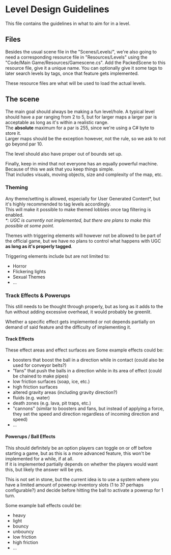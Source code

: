 # Level Design Guidelines
This file contains the guidelines in what to aim for in a level.

## Files
Besides the usual scene file in the "Scenes/Levels/", we're also going to need a corresponding resource file in "Resources/Levels" using the "Code/Main Game/Resources/Gamescene.cs".
Add the PackedScene to this resource file, give it a unique name.
You can optionally give it some tags to later search levels by tags, once that feature gets implemented.

These resource files are what will be used to load the actual levels.

## The scene
The main goal should always be making a fun level/hole.
A typical level should have a par ranging from 2 to 5, but for larger maps a larger par is acceptable as long as it's within a realistic range.  
The **absolute** maximum for a par is 255, since we're using a C# byte to store it.  
Larger maps should be the exception however, not the rule, so we ask to not go beyond par 10.

The level should also have proper out of bounds set up.

Finally, keep in mind that not everyone has an equally powerful machine.  
Because of this we ask that you keep things simple.  
That includes visuals, moving objects, size and complexity of the map, etc.

### Theming
Any theme/setting is allowed, especially for User Generated Content\*, but it's highly recommended to tag levels accordingly.  
This will make it possible to make themed lobbies once tag filtering is enabled.  
*\*: UGC is currently not implemented, but there are plans to make this possible at some point.*

Themes with triggering elements will however not be allowed to be part of the official game, but we have no plans to control what happens with UGC **as long as it's properly tagged**.

Triggering elements include but are not limited to:
- Horror
- Flickering lights
- Sexual Themes
- ...

### Track Effects & Powerups
This still needs to be thought through properly, but as long as it adds to the fun without adding excessive overhead, it would probably be greenlit.

Whether a specific effect gets implemented or not depends partially on demand of said feature and the difficulty of implementing it.

#### Track Effects
These effect areas and effect surfaces are 
Some example effects could be:
- boosters that boost the ball in a direction while in contact (could also be used for conveyor belts?)
- "fans" that push the balls in a direction while in its area of effect (could be chained to make pipes)
- low friction surfaces (soap, ice, etc.)
- high friction surfaces
- altered gravity areas (including gravity direction?)
- fluids (e.g. water)
- death zones (e.g. lava, pit traps, etc.)
- "cannons" (similar to boosters and fans, but instead of applying a force, they set the speed and direction regardless of incoming direction and speed)
- ...

#### Powerups / Ball Effects
This should definitely be an option players can toggle on or off before starting a game, but as this is a more advanced feature, this won't be implemented for a while, if at all.  
If it is implemented partially depends on whether the players would want this, but likely the answer will be yes.

This is not set in stone, but the current idea is to use a system where you have a limited amount of powerup inventory slots (1 to 3? perhaps configurable?) and decide before hitting the ball to activate a powerup for 1 turn.

Some example ball effects could be:
- heavy
- light
- bouncy
- unbouncy
- low friction
- high friction
- ...
